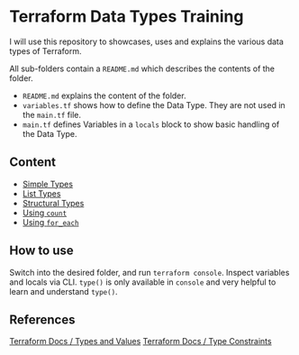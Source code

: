 # Terraform Data Types Training

I will use this repository to showcases, uses and explains the various data types of Terraform.

All sub-folders contain a `README.md` which describes the contents of the folder.

- `README.md` explains the content of the folder.
- `variables.tf` shows how to define the Data Type. They are not used in the `main.tf` file.
- `main.tf` defines Variables in a `locals` block to show basic handling of the Data Type.

## Content

- [Simple Types](./1_simple_types/README.md)
- [List Types](./2_list_types/README.md)
- [Structural Types](./3_structural_types/README.md)
- [Using `count`](./4_using_count/README.md)
- [Using `for_each`](./5_using_for_each/README.md)

## How to use

Switch into the desired folder, and run `terraform console`. Inspect variables and locals via CLI. `type()` is only available in `console` and very helpful to learn and understand `type()`.

## References

[Terraform Docs / Types and Values](https://developer.hashicorp.com/terraform/language/expressions/types)
[Terraform Docs / Type Constraints](https://developer.hashicorp.com/terraform/language/expressions/type-constraints)
